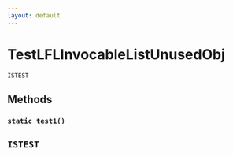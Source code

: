 ```yaml
---
layout: default
---
```


# TestLFLInvocableListUnusedObj

`ISTEST`

## Methods

### `static test1()`

## `ISTEST`
